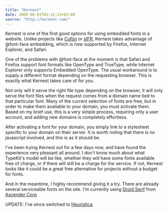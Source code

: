 ```yaml
---
title: "Kernest"
date: 2009-08-01T03:32:23+02:00
source: "http://kernest.com/"
---
```


Kernest is one of the first good options for using embedded fonts in a website. Unlike projects like [Cufón](http://wiki.github.com/sorccu/cufon/about) or [sIFR](http://www.mikeindustries.com/blog/sifr/), Kernest takes advantage of @font-face embedding, which is now supported by Firefox, Internet Explorer, and Safari.

One of the problems with @font-face at the moment is that Safari and Firefox support font formats like OpenType and TrueType, while Internet Explorer only supports Embedded OpenType. The usual workaround is to supply a different format depending on the requesting browser. This is exactly what Kernest takes care of for you.

Not only will it serve the right file type depending on the browser, it will only serve the font files when the request comes from a domain name tied to that particular font. Many of the current selection of fonts are free, but in order to make them available to your domain, you must activate them. Based on my brief use, this is a very simple process, requiring only a user account, and adding new domains is completely effortless.

After activating a font for your domain, you simply link to a stylesheet specific to your domain on their server. It is worth noting that there is no javascript involved, and this is as it should be.

I've been trying Kernest out for a few days now, and have found the experience very pleasant all around. I don't know much about what TypeKit's model will be like, whether they will have some fonts available free of charge, or if there will still be a charge for the service. If not, Kernest looks like it could be a great free alternative for projects without a budget for fonts.

And in the meantime, I highly recommend giving it a try. There are already several serviceable fonts on the site. I'm currently using [Droid Serif](http://ascender-corp.kernest.com/fonts/droid-serif) from [Ascender Corp](http://ascender-corp.kernest.com/fonts.)

UPDATE: I've since switched to [Heuristica](http://andrey-v-panov.kernest.com/font_families/heuristica).
